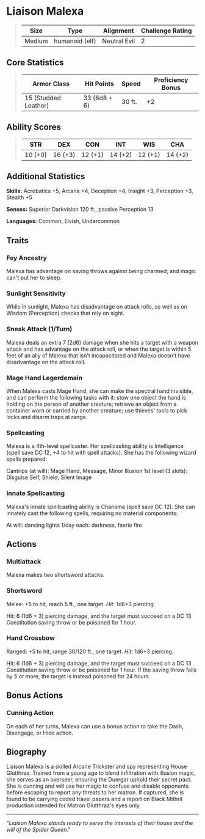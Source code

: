 # Liaison Malexa

<link rel="stylesheet" href="../drow_theme.css">

> | **Size** | **Type** | **Alignment** | **Challenge Rating** |
> |----------|----------|---------------|----------------------|
> | Medium | humanoid (elf) | Neutral Evil | 2 |

## Core Statistics

> | **Armor Class** | **Hit Points** | **Speed** | **Proficiency Bonus** |
> |-----------------|----------------|-----------|------------------------|
> | 15 (Studded Leather) | 33 (6d8 + 6) | 30 ft. | +2 |

## Ability Scores

> | **STR** | **DEX** | **CON** | **INT** | **WIS** | **CHA** |
> |---------|---------|---------|---------|---------|---------|
> | 10 (+0) | 16 (+3) | 12 (+1) | 14 (+2) | 12 (+1) | 14 (+2) |

## Additional Statistics

**Skills:** Acrobatics +5, Arcana +4, Deception +4, Insight +3, Perception +3, Stealth +5

**Senses:** Superior Darkvision 120 ft., passive Perception 13

**Languages:** Common, Elvish, Undercommon

## Traits

### Fey Ancestry
Malexa has advantage on saving throws against being charmed, and magic can't put her to sleep.

### Sunlight Sensitivity
While in sunlight, Malexa has disadvantage on attack rolls, as well as on Wisdom (Perception) checks that rely on sight.

### Sneak Attack (1/Turn)
Malexa deals an extra 7 (2d6) damage when she hits a target with a weapon attack and has advantage on the attack roll, or when the target is within 5 feet of an ally of Malexa that isn't incapacitated and Malexa doesn't have disadvantage on the attack roll.

### Mage Hand Legerdemain
When Malexa casts Mage Hand, she can make the spectral hand invisible, and can perform the following tasks with it: stow one object the hand is holding on the person of another creature; retrieve an object from a container worn or carried by another creature; use thieves' tools to pick locks and disarm traps at range.

### Spellcasting
Malexa is a 4th-level spellcaster. Her spellcasting ability is Intelligence (spell save DC 12, +4 to hit with spell attacks). She has the following wizard spells prepared:

Cantrips (at will): Mage Hand, Message, Minor Illusion
1st level (3 slots): Disguise Self, Shield, Silent Image

### Innate Spellcasting
Malexa's innate spellcasting ability is Charisma (spell save DC 12). She can innately cast the following spells, requiring no material components:

At will: dancing lights
1/day each: darkness, faerie fire

## Actions

### Multiattack
Malexa makes two shortsword attacks.

### Shortsword
Melee: +5 to hit, reach 5 ft., one target. *Hit:* 1d6+3 piercing.

Hit: 6 (1d6 + 3) piercing damage, and the target must succeed on a DC 13 Constitution saving throw or be poisoned for 1 hour.

### Hand Crossbow
Ranged: +5 to hit, range 30/120 ft., one target. *Hit:* 1d6+3 piercing.

Hit: 6 (1d6 + 3) piercing damage, and the target must succeed on a DC 13 Constitution saving throw or be poisoned for 1 hour. If the saving throw fails by 5 or more, the target is instead poisoned for 24 hours.

## Bonus Actions

### Cunning Action
On each of her turns, Malexa can use a bonus action to take the Dash, Disengage, or Hide action.

## Biography

Liaison Malexa is a skilled Arcane Trickster and spy representing House Glutthraz. Trained from a young age to blend infiltration with illusion magic, she serves as an overseer, ensuring the Duergar uphold their secret pact. She is cunning and will use her magic to confuse and disable opponents before escaping to report any threats to her matron. If captured, she is found to be carrying coded travel papers and a report on Black Mithril production intended for Matron Glutthraz's eyes only.

---

*"Liaison Malexa stands ready to serve the interests of their house and the will of the Spider Queen."*